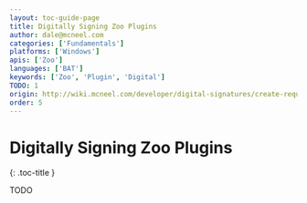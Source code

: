 ```yaml
---
layout: toc-guide-page
title: Digitally Signing Zoo Plugins
author: dale@mcneel.com
categories: ['Fundamentals']
platforms: ['Windows']
apis: ['Zoo']
languages: ['BAT']
keywords: ['Zoo', 'Plugin', 'Digital']
TODO: 1
origin: http://wiki.mcneel.com/developer/digital-signatures/create-request
order: 5
---
```


# Digitally Signing Zoo Plugins
{: .toc-title }

TODO
